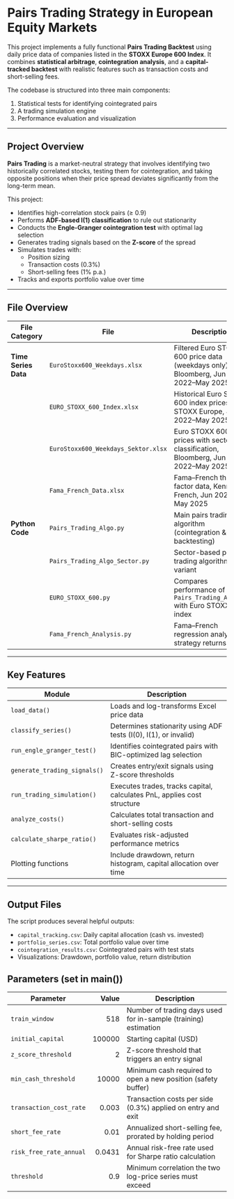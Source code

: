 # Pairs Trading Strategy in European Equity Markets

This project implements a fully functional **Pairs Trading Backtest** using daily price data of companies listed in the **STOXX Europe 600 Index**. It combines **statistical arbitrage**, **cointegration analysis**, and a **capital-tracked backtest** with realistic features such as transaction costs and short-selling fees.

The codebase is structured into three main components:
1. Statistical tests for identifying cointegrated pairs
2. A trading simulation engine
3. Performance evaluation and visualization

---



## Project Overview

**Pairs Trading** is a market-neutral strategy that involves identifying two historically correlated stocks, testing them for cointegration, and taking opposite positions when their price spread deviates significantly from the long-term mean.

This project:
- Identifies high-correlation stock pairs (≥ 0.9)
- Performs **ADF-based I(1) classification** to rule out stationarity
- Conducts the **Engle-Granger cointegration test** with optimal lag selection
- Generates trading signals based on the **Z-score** of the spread
- Simulates trades with:
  - Position sizing
  - Transaction costs (0.3%)
  - Short-selling fees (1% p.a.)
- Tracks and exports portfolio value over time

---

## File Overview
| **File Category**                      | **File**                              | **Description** | **Uses Data File(s)** |
|----------------------------------------|---------------------------------------|-----------------|-----------------------|
| **Time Series Data**                   | `EuroStoxx600_Weekdays.xlsx`          | Filtered Euro STOXX 600 price data (weekdays only), Bloomberg, Jun 2022–May 2025 | – |
|                                        | `EURO_STOXX_600_Index.xlsx`           | Historical Euro STOXX 600 index prices, STOXX Europe, Jun 2022–May 2025 | – |
|                                        | `EuroStoxx600_Weekdays_Sektor.xlsx`   | Euro STOXX 600 prices with sector classification, Bloomberg, Jun 2022–May 2025 | – |
|                                        | `Fama_French_Data.xlsx`               | Fama–French three-factor data, Kenneth R. French, Jun 2024–May 2025 | – |
| **Python Code**                        | `Pairs_Trading_Algo.py`               | Main pairs trading algorithm (cointegration & backtesting) | `EuroStoxx600_Weekdays.xlsx` |
|                                        | `Pairs_Trading_Algo_Sector.py`        | Sector-based pairs trading algorithm variant | `EuroStoxx600_Weekdays_Sektor.xlsx` |
|                                        | `EURO_STOXX_600.py`                   | Compares performance of `Pairs_Trading_Algo.py` with Euro STOXX 600 index | `EURO_STOXX_600_Index.xlsx` |
|                                        | `Fama_French_Analysis.py`              | Fama–French regression analysis of strategy returns | `Fama_French_Data.xlsx` |





---

## Key Features

| Module                      | Description                                                                 |
|-----------------------------|-----------------------------------------------------------------------------|
| `load_data()`               | Loads and log-transforms Excel price data                                   |
| `classify_series()`         | Determines stationarity using ADF tests (I(0), I(1), or invalid)            |
| `run_engle_granger_test()`  | Identifies cointegrated pairs with BIC-optimized lag selection              |
| `generate_trading_signals()`| Creates entry/exit signals using Z-score thresholds                         |
| `run_trading_simulation()`  | Executes trades, tracks capital, calculates PnL, applies cost structure     |
| `analyze_costs()`           | Calculates total transaction and short-selling costs                        |
| `calculate_sharpe_ratio()`  | Evaluates risk-adjusted performance metrics                                 |
| Plotting functions          | Include drawdown, return histogram, capital allocation over time            |

---

## Output Files

The script produces several helpful outputs:
- `capital_tracking.csv`: Daily capital allocation (cash vs. invested)
- `portfolio_series.csv`: Total portfolio value over time
- `cointegration_results.csv`: Cointegrated pairs with test stats
- Visualizations: Drawdown, portfolio value, return distribution



## Parameters (set in main())

| Parameter                 | Value    | Description                                                                 |
|---------------------------|---------:|-------------------------------------------------------------------------------|
| `train_window`            | 518      | Number of trading days used for in-sample (training) estimation              |
| `initial_capital`         | 100000   | Starting capital (USD)                                                       |
| `z_score_threshold`       | 2        | Z-score threshold that triggers an entry signal                              |
| `min_cash_threshold`      | 10000    | Minimum cash required to open a new position (safety buffer)                 |
| `transaction_cost_rate`   | 0.003    | Transaction costs per side (0.3%) applied on entry and exit                  |
| `short_fee_rate`          | 0.01     | Annualized short-selling fee, prorated by holding period                     |
| `risk_free_rate_annual`   | 0.0431   | Annual risk-free rate used for Sharpe ratio calculation                      |
| `threshold`               | 0.9      | Minimum correlation the two log-price series must exceed                     |



